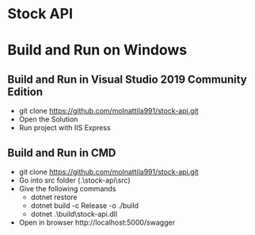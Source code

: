 # Stock API

# Build and Run on Windows

## Build and Run in Visual Studio 2019 Community Edition
- git clone https://github.com/molnattila991/stock-api.git
- Open the Solution
- Run project with IIS Express

## Build and Run in CMD
- git clone https://github.com/molnattila991/stock-api.git
- Go into src folder (.\stock-api\src)
- Give the following commands
    - dotnet restore
    - dotnet build -c Release -o ./build
    - dotnet .\build\stock-api.dll
- Open in browser http://localhost:5000/swagger